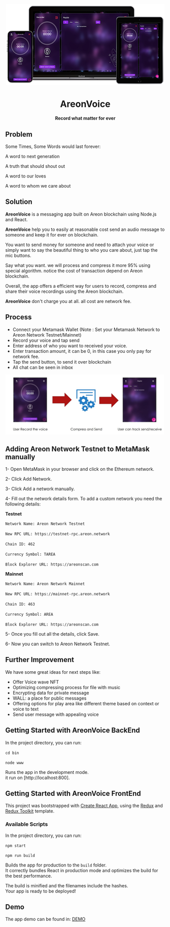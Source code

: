 <div align="center">
    <img src="https://github.com/amhossaini/AreonVoice/blob/main/areonvoice.png" width=500>
    <h1>AreonVoice</h1>
    <strong>Record what matter for ever</strong>
    <br>
</div>

## Problem

Some Times, Some Words would last forever:

A word to next generation

A truth that should shout out

A word to our loves

A word to whom we care about

## Solution
**AreonVoice** is a messaging app built on Areon blockchain using Node.js and React.

**AreonVoice** help you to easily at reasonable cost send an audio message to someone and keep it for ever on blockchain.

You want to send money for someone and need to attach your voice or simply want to say the beautiful thing to who you care about, just tap the mic buttons.

Say what you want. we will process and compress it more 95% using special algorithm. notice the cost of transaction depend on Areon blockchain.


Overall, the app offers a efficient way for users to record, compress and share their voice recordings using the Areon blockchain.

**AreonVoice** don't charge you at all. all cost are network fee.

## Process
- Connect your Metamask Wallet (Note : Set your Metamask Network to Areon Network Testnet/Mainnet)
- Record your voice and tap send
- Enter address of who you want to received your voice.
- Enter transaction amount, it can be 0, in this case you only pay for network fee.
- Tap the send button, to send it over blockchain
- All chat can be seen in inbox

<img src="https://github.com/amhossaini/AreonVoice/blob/main/areonvoice2.jpg" width=500>

## Adding Areon Network Testnet to MetaMask manually
1- Open MetaMask in your browser and click on the Ethereum network.

2- Click Add Network.

3- Click Add a network manually.

4- Fill out the network details form. To add a custom network you need the following details:

**Testnet**    

    Network Name: Areon Network Testnet
    
    New RPC URL: https://testnet-rpc.areon.network
    
    Chain ID: 462
    
    Currency Symbol: TAREA
    
    Block Explorer URL: https://areonscan.com

**Mainnet**    

    Network Name: Areon Network Mainnet
    
    New RPC URL: https://mainnet-rpc.areon.network
    
    Chain ID: 463
    
    Currency Symbol: AREA
    
    Block Explorer URL: https://areonscan.com
    
5- Once you fill out all the details, click Save.

6- Now you can switch to Areon Network Testnet.


## Further Improvement
We have some great ideas for next steps like:

-  Offer Voice wave NFT
-  Optimizing compressing process for file with music
-  Encrypting data for private message
-  WALL: a place for public messages
-  Offering options for play area like different theme based on context or voice to text
-  Send user message with appealing voice


## Getting Started with AreonVoice BackEnd


In the project directory, you can run:

``
cd bin
``

``
node www
``

Runs the app in the development mode.\
it run on [http://localhost:800].


## Getting Started with AreonVoice FrontEnd

This project was bootstrapped with [Create React App](https://github.com/facebook/create-react-app), using the [Redux](https://redux.js.org/) and [Redux Toolkit](https://redux-toolkit.js.org/) template.

### Available Scripts

In the project directory, you can run:

``
npm start
``

``
npm run build
``

Builds the app for production to the `build` folder.\
It correctly bundles React in production mode and optimizes the build for the best performance.

The build is minified and the filenames include the hashes.\
Your app is ready to be deployed!

## Demo
The app demo can be found in:
[DEMO](https://app.areonvoice.xyz)


